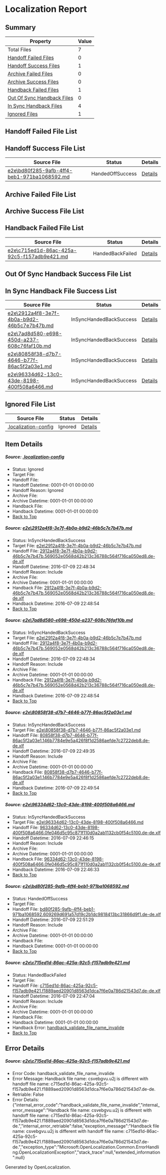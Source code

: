 # <a name='report-top'></a> Localization Report

## Summary
 Property | Value 
 -------- | ----- 
 Total Files | 7
[ Handoff Failed Files ](#handoff-failed-list)| 0
[ Handoff Success Files ](#handoff-success-list)| 1
[ Archive Failed Files ](#archive-failed-list)| 0
[ Archive Success Files ](#archive-success-list)| 0
[ Handback Failed Files ](#handback-failed-list)| 1
[ Out Of Sync Handback Files ](#outofsync-handback-success-list)| 0
[ In Sync Handback Files ](#insync-handback-success-list)| 4
[ Ignored Files ](#ignored-list)| 1

## <a name='handoff-failed-list'></a> Handoff Failed File List

## <a name='handoff-success-list'></a> Handoff Success File List
 Source File | Status | Details 
 ----------- | ------ | ------- 
 [e2e\bd80f285-9afb-4ff4-beb1-971ba1068592.md](https://github.com/OpenLocalizationTestOrg/oltest/blob/37669ea7a5337a9d6569831832666236bfa87efd/e2e/bd80f285-9afb-4ff4-beb1-971ba1068592.md) | HandedOffSuccess | [Details](#2ae07abf1ce75e66bac0245c7bc248aa420153075)

## <a name='archive-failed-list'></a> Archive Failed File List

## <a name='archive-success-list'></a> Archive Success File List

## <a name='handback-failed-list'></a> Handback Failed File List
 Source File | Status | Details 
 ----------- | ------ | ------- 
 [e2e\c715ed1d-86ac-425a-92c5-f157adb9e421.md](https://github.com/OpenLocalizationTestOrg/oltest/blob/50fe39f392fcc7a58f788434cd2ec8bc48b41b82/e2e/c715ed1d-86ac-425a-92c5-f157adb9e421.md) | HandedBackFailed | [Details](#e9cb3951daffcb4ec0c0ccb7d4d43a82c6bf07586)

## <a name='outofsync-handback-success-list'></a> Out Of Sync Handback Success File List

## <a name='insync-handback-success-list'></a> In Sync Handback File Success List
 Source File | Status | Details 
 ----------- | ------ | ------- 
 [e2e\2912a4f8-3e7f-4b0a-b9d2-46b5c7e7b47b.md](https://github.com/OpenLocalizationTestOrg/oltest/blob/71db55665b5a11bd416a98ea88797b2a503534ee/e2e/2912a4f8-3e7f-4b0a-b9d2-46b5c7e7b47b.md) | InSyncHandedBackSuccess | [Details](#4b380b246d3ce7ada90108c8b368945f4eefd5c71)
 [e2e\7ad8d580-e698-450d-a237-608c76faf10b.md](https://github.com/OpenLocalizationTestOrg/oltest/blob/37669ea7a5337a9d6569831832666236bfa87efd/e2e/7ad8d580-e698-450d-a237-608c76faf10b.md) | InSyncHandedBackSuccess | [Details](#4b380b246d3ce7ada90108c8b368945f4eefd5c72)
 [e2e\80858f38-d7b7-4646-b77f-86ac5f2a03e1.md](https://github.com/OpenLocalizationTestOrg/oltest/blob/f42afd8e138ca3803aa9cf811203924c3b581514/e2e/80858f38-d7b7-4646-b77f-86ac5f2a03e1.md) | InSyncHandedBackSuccess | [Details](#5e17ddc4bc6958040514d640046de8e31b42c4f43)
 [e2e\96334d62-13c0-43de-8198-400f508a6466.md](https://github.com/OpenLocalizationTestOrg/oltest/blob/26032cb458616d0cbcbffa2516a02fb9259ee765/e2e/96334d62-13c0-43de-8198-400f508a6466.md) | InSyncHandedBackSuccess | [Details](#e781370950130dc1cb2f86e90f8e92814bc530c84)

## <a name='ignored-list'></a> Ignored File List
 Source File | Status | Details 
 ----------- | ------ | ------- 
 [.localization-config](https://github.com/OpenLocalizationTestOrg/oltest/blob/37669ea7a5337a9d6569831832666236bfa87efd/.localization-config) | Ignored | [Details](#3d4f252ac210baf56311d7e97dcc2db10974dbd20)

## Item Details
##### <a name='3d4f252ac210baf56311d7e97dcc2db10974dbd20'></a> Source: [.localization-config](https://github.com/OpenLocalizationTestOrg/oltest/blob/37669ea7a5337a9d6569831832666236bfa87efd/.localization-config)
* Status: Ignored
* Target File: 
* Handoff File: 
* Handoff Datetime: 0001-01-01 00:00:00
* Handoff Reason: Ignored
* Archive File: 
* Archive Datetime: 0001-01-01 00:00:00
* Handback File: 
* Handback Datetime: 0001-01-01 00:00:00
* [Back to Top](#report-top)

##### <a name='4b380b246d3ce7ada90108c8b368945f4eefd5c71'></a> Source: [e2e\2912a4f8-3e7f-4b0a-b9d2-46b5c7e7b47b.md](https://github.com/OpenLocalizationTestOrg/oltest/blob/71db55665b5a11bd416a98ea88797b2a503534ee/e2e/2912a4f8-3e7f-4b0a-b9d2-46b5c7e7b47b.md)
* Status: InSyncHandedBackSuccess
* Target File: [e2e\2912a4f8-3e7f-4b0a-b9d2-46b5c7e7b47b.md](https://github.com/OpenLocalizationTestOrg/oltest-dede-fly/blob/927b221ed4fa0e4b9341c6378adc1b0d4e1b9fd5/e2e/2912a4f8-3e7f-4b0a-b9d2-46b5c7e7b47b.md)
* Handoff File: [2912a4f8-3e7f-4b0a-b9d2-46b5c7e7b47b.569052e0568d42b213c36788c564f716ca050ed8.de-de.xlf](https://github.com/OpenLocalizationTestOrg/olhandoff-e2e/blob/5d7b91f79b16b81de5f62d7ddaef5d8064de7208/ol-handoff/OpenLocalizationTestOrg/oltest-dede-fly/ci/ht/2912a4f8-3e7f-4b0a-b9d2-46b5c7e7b47b.569052e0568d42b213c36788c564f716ca050ed8.de-de.xlf)
* Handoff Datetime: 2016-07-09 22:48:34
* Handoff Reason: Include
* Archive File: 
* Archive Datetime: 0001-01-01 00:00:00
* Handback File: [2912a4f8-3e7f-4b0a-b9d2-46b5c7e7b47b.569052e0568d42b213c36788c564f716ca050ed8.de-de.xlf](https://github.com/OpenLocalizationTestOrg/olhandback-e2e/blob/f3104dd2efaa33d5d7b31d04ab02ee07cd1e7e6a/ol-handback/OpenLocalizationTestOrg/oltest-dede-fly/ci/ht/2912a4f8-3e7f-4b0a-b9d2-46b5c7e7b47b.569052e0568d42b213c36788c564f716ca050ed8.de-de.xlf)
* Handback Datetime: 2016-07-09 22:48:54
* [Back to Top](#report-top)

##### <a name='4b380b246d3ce7ada90108c8b368945f4eefd5c72'></a> Source: [e2e\7ad8d580-e698-450d-a237-608c76faf10b.md](https://github.com/OpenLocalizationTestOrg/oltest/blob/37669ea7a5337a9d6569831832666236bfa87efd/e2e/7ad8d580-e698-450d-a237-608c76faf10b.md)
* Status: InSyncHandedBackSuccess
* Target File: [e2e\2912a4f8-3e7f-4b0a-b9d2-46b5c7e7b47b.md](https://github.com/OpenLocalizationTestOrg/oltest-dede-fly/blob/927b221ed4fa0e4b9341c6378adc1b0d4e1b9fd5/e2e/2912a4f8-3e7f-4b0a-b9d2-46b5c7e7b47b.md)
* Handoff File: [2912a4f8-3e7f-4b0a-b9d2-46b5c7e7b47b.569052e0568d42b213c36788c564f716ca050ed8.de-de.xlf](https://github.com/OpenLocalizationTestOrg/olhandoff-e2e/blob/5d7b91f79b16b81de5f62d7ddaef5d8064de7208/ol-handoff/OpenLocalizationTestOrg/oltest-dede-fly/ci/ht/2912a4f8-3e7f-4b0a-b9d2-46b5c7e7b47b.569052e0568d42b213c36788c564f716ca050ed8.de-de.xlf)
* Handoff Datetime: 2016-07-09 22:48:34
* Handoff Reason: Include
* Archive File: 
* Archive Datetime: 0001-01-01 00:00:00
* Handback File: [2912a4f8-3e7f-4b0a-b9d2-46b5c7e7b47b.569052e0568d42b213c36788c564f716ca050ed8.de-de.xlf](https://github.com/OpenLocalizationTestOrg/olhandback-e2e/blob/f3104dd2efaa33d5d7b31d04ab02ee07cd1e7e6a/ol-handback/OpenLocalizationTestOrg/oltest-dede-fly/ci/ht/2912a4f8-3e7f-4b0a-b9d2-46b5c7e7b47b.569052e0568d42b213c36788c564f716ca050ed8.de-de.xlf)
* Handback Datetime: 2016-07-09 22:48:54
* [Back to Top](#report-top)

##### <a name='5e17ddc4bc6958040514d640046de8e31b42c4f43'></a> Source: [e2e\80858f38-d7b7-4646-b77f-86ac5f2a03e1.md](https://github.com/OpenLocalizationTestOrg/oltest/blob/f42afd8e138ca3803aa9cf811203924c3b581514/e2e/80858f38-d7b7-4646-b77f-86ac5f2a03e1.md)
* Status: InSyncHandedBackSuccess
* Target File: [e2e\80858f38-d7b7-4646-b77f-86ac5f2a03e1.md](https://github.com/OpenLocalizationTestOrg/oltest-dede-fly/blob/df2f89c2154e28a01ddd9de9d27eb2c366029501/e2e/80858f38-d7b7-4646-b77f-86ac5f2a03e1.md)
* Handoff File: [80858f38-d7b7-4646-b77f-86ac5f2a03e1.146b7784e9e5a426f8f1d2586aefde7c2722deb8.de-de.xlf](https://github.com/OpenLocalizationTestOrg/olhandoff-e2e/blob/7f03dd869584dafeba12ce267b01b9659d8daac4/ol-handoff/OpenLocalizationTestOrg/oltest-dede-fly/ci/ht/80858f38-d7b7-4646-b77f-86ac5f2a03e1.146b7784e9e5a426f8f1d2586aefde7c2722deb8.de-de.xlf)
* Handoff Datetime: 2016-07-09 22:49:35
* Handoff Reason: Include
* Archive File: 
* Archive Datetime: 0001-01-01 00:00:00
* Handback File: [80858f38-d7b7-4646-b77f-86ac5f2a03e1.146b7784e9e5a426f8f1d2586aefde7c2722deb8.de-de.xlf](https://github.com/OpenLocalizationTestOrg/olhandback-e2e/blob/49350770eede80c85db81dcb6934f733244c5212/ol-handback/OpenLocalizationTestOrg/oltest-dede-fly/ci/ht/80858f38-d7b7-4646-b77f-86ac5f2a03e1.146b7784e9e5a426f8f1d2586aefde7c2722deb8.de-de.xlf)
* Handback Datetime: 2016-07-09 22:49:54
* [Back to Top](#report-top)

##### <a name='e781370950130dc1cb2f86e90f8e92814bc530c84'></a> Source: [e2e\96334d62-13c0-43de-8198-400f508a6466.md](https://github.com/OpenLocalizationTestOrg/oltest/blob/26032cb458616d0cbcbffa2516a02fb9259ee765/e2e/96334d62-13c0-43de-8198-400f508a6466.md)
* Status: InSyncHandedBackSuccess
* Target File: [e2e\96334d62-13c0-43de-8198-400f508a6466.md](https://github.com/OpenLocalizationTestOrg/oltest-dede-fly/blob/5835197af3365b15f29db503b435be5307ce0447/e2e/96334d62-13c0-43de-8198-400f508a6466.md)
* Handoff File: [96334d62-13c0-43de-8198-400f508a6466.0fe046d5c95c871f110d0a2ab1132cb0f54c5100.de-de.xlf](https://github.com/OpenLocalizationTestOrg/olhandoff-e2e/blob/2699abce2c5c87ca5d9d738e3dc678aa84a86aa7/ol-handoff/OpenLocalizationTestOrg/oltest-dede-fly/ci/ht/96334d62-13c0-43de-8198-400f508a6466.0fe046d5c95c871f110d0a2ab1132cb0f54c5100.de-de.xlf)
* Handoff Datetime: 2016-07-09 22:46:15
* Handoff Reason: Include
* Archive File: 
* Archive Datetime: 0001-01-01 00:00:00
* Handback File: [96334d62-13c0-43de-8198-400f508a6466.0fe046d5c95c871f110d0a2ab1132cb0f54c5100.de-de.xlf](https://github.com/OpenLocalizationTestOrg/olhandback-e2e/blob/793e37d98d16a91295235b1568aa2281ca11589d/ol-handback/OpenLocalizationTestOrg/oltest-dede-fly/ci/ht/96334d62-13c0-43de-8198-400f508a6466.0fe046d5c95c871f110d0a2ab1132cb0f54c5100.de-de.xlf)
* Handback Datetime: 2016-07-09 22:46:33
* [Back to Top](#report-top)

##### <a name='2ae07abf1ce75e66bac0245c7bc248aa420153075'></a> Source: [e2e\bd80f285-9afb-4ff4-beb1-971ba1068592.md](https://github.com/OpenLocalizationTestOrg/oltest/blob/37669ea7a5337a9d6569831832666236bfa87efd/e2e/bd80f285-9afb-4ff4-beb1-971ba1068592.md)
* Status: HandedOffSuccess
* Target File: 
* Handoff File: [bd80f285-9afb-4ff4-beb1-971ba1068592.609269d691a57d19c2b1dc9818413bc31866d9f1.de-de.xlf](https://github.com/OpenLocalizationTestOrg/olhandoff-e2e/blob/ccc5ff39aa1160ed572ea7796345bf1a8acc801a/ol-handoff/OpenLocalizationTestOrg/oltest-dede-fly/ci/ht/bd80f285-9afb-4ff4-beb1-971ba1068592.609269d691a57d19c2b1dc9818413bc31866d9f1.de-de.xlf)
* Handoff Datetime: 2016-07-09 22:51:29
* Handoff Reason: Include
* Archive File: 
* Archive Datetime: 0001-01-01 00:00:00
* Handback File: 
* Handback Datetime: 0001-01-01 00:00:00
* [Back to Top](#report-top)

##### <a name='e9cb3951daffcb4ec0c0ccb7d4d43a82c6bf07586'></a> Source: [e2e\c715ed1d-86ac-425a-92c5-f157adb9e421.md](https://github.com/OpenLocalizationTestOrg/oltest/blob/50fe39f392fcc7a58f788434cd2ec8bc48b41b82/e2e/c715ed1d-86ac-425a-92c5-f157adb9e421.md)
* Status: HandedBackFailed
* Target File: 
* Handoff File: [c715ed1d-86ac-425a-92c5-f157adb9e421.f1889aed20901d8563d1dca7f6e0a786d21543d7.de-de.xlf](https://github.com/OpenLocalizationTestOrg/olhandoff-e2e/blob/aff41c4a84e473da795204ab5f810f90cb6cdec1/ol-handoff/OpenLocalizationTestOrg/oltest-dede-fly/ci/ht/c715ed1d-86ac-425a-92c5-f157adb9e421.f1889aed20901d8563d1dca7f6e0a786d21543d7.de-de.xlf)
* Handoff Datetime: 2016-07-09 22:47:04
* Handoff Reason: Include
* Archive File: 
* Archive Datetime: 0001-01-01 00:00:00
* Handback File: 
* Handback Datetime: 0001-01-01 00:00:00
* Handback Error: [handback_validate_file_name_invalide](#e9cb3951daffcb4ec0c0ccb7d4d43a82c6bf07586handback_validate_file_name_invalide)
* [Back to Top](#report-top)


## Error Details
##### <a name='e9cb3951daffcb4ec0c0ccb7d4d43a82c6bf07586handback_validate_file_name_invalide'></a> Source: [e2e\c715ed1d-86ac-425a-92c5-f157adb9e421.md](#e9cb3951daffcb4ec0c0ccb7d4d43a82c6bf07586)
* Error Code: handback_validate_file_name_invalide
* Error Message: Handback file name: csvebgvu.u2j is different with handoff file name: c715ed1d-86ac-425a-92c5-f157adb9e421.f1889aed20901d8563d1dca7f6e0a786d21543d7.de-de.
* Retriable: False
* Error Details: {"internal_error_code":"handback_validate_file_name_invalide","internal_error_message":"Handback file name: csvebgvu.u2j is different with handoff file name: c715ed1d-86ac-425a-92c5-f157adb9e421.f1889aed20901d8563d1dca7f6e0a786d21543d7.de-de.","internal_error_retriable":false,"exception_message":"Handback file name: csvebgvu.u2j is different with handoff file name: c715ed1d-86ac-425a-92c5-f157adb9e421.f1889aed20901d8563d1dca7f6e0a786d21543d7.de-de.","exception_type":"Microsoft.OpenLocalization.Common.ErrorHandling.OpenLocalizationException","stack_trace":null,"extended_information":null}


Generated by OpenLocalization.
